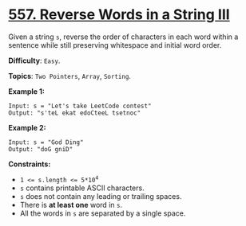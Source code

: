 # [557. Reverse Words in a String III](https://leetcode.com/problems/reverse-words-in-a-string-iii/)

Given a string `s`, reverse the order of characters in each word within a sentence while still preserving whitespace and initial word order.

**Difficulty**: `Easy`.

**Topics**: `Two Pointers`, `Array`, `Sorting`.

**Example 1:**

```
Input: s = "Let's take LeetCode contest"
Output: "s'teL ekat edoCteeL tsetnoc"
```

**Example 2:**

```
Input: s = "God Ding"
Output: "doG gniD"
```

**Constraints:**

- <code>1 <= s.length <= 5*10<sup>4</sup> </code>
- `s` contains printable ASCII characters.
- `s` does not contain any leading or trailing spaces.
- There is **at least one** word in `s`.
- All the words in `s` are separated by a single space.